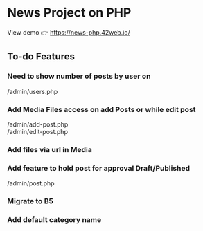 # News Project on PHP 
View demo 👉 https://news-php.42web.io/

<h2>To-do Features</h2>

### Need to show number of posts by user on
/admin/users.php
### Add Media Files access on add Posts or while edit post
/admin/add-post.php <br>
/admin/edit-post.php
### Add files via url in Media
### Add feature to hold post for approval Draft/Published
/admin/post.php
### Migrate to B5
### Add default category name
